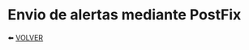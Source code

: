 # Envio de alertas mediante PostFix


:arrow_left: [VOLVER](https://github.com/kikeloppez/Wazuh-Monitoring)
